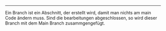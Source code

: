 
***

Ein Branch ist ein Abschnitt, der erstellt wird, damit man nichts am main Code ändern muss.
Sind die bearbeitungen abgeschlossen, so wird dieser Branch mit dem Main Branch zusammgengefügt.


